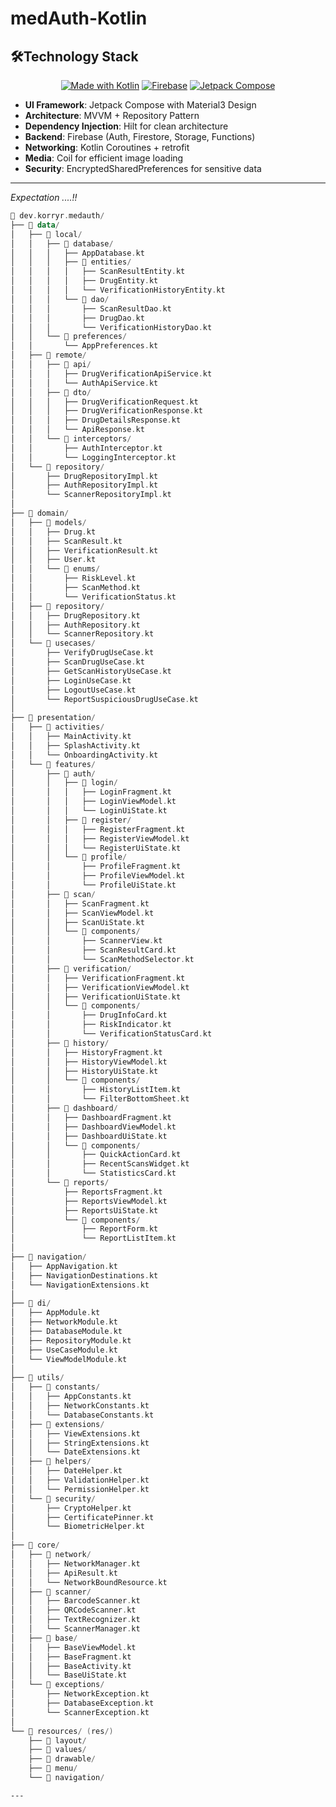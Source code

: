 # medAuth-Kotlin

## 🛠️**Technology Stack**

<div align="center">

[![Made with Kotlin](https://img.shields.io/badge/Made%20with-Kotlin-0095D5?logo=kotlin)](https://kotlinlang.org)
[![Firebase](https://img.shields.io/badge/Firebase-FFCA28?logo=firebase&logoColor=black)](https://firebase.google.com)
[![Jetpack Compose](https://img.shields.io/badge/Jetpack%20Compose-4285F4?logo=jetpackcompose&logoColor=white)](https://developer.android.com/jetpack/compose)

</div>

- **UI Framework**: Jetpack Compose with Material3 Design
- **Architecture**: MVVM + Repository Pattern
- **Dependency Injection**: Hilt for clean architecture
- **Backend**: Firebase (Auth, Firestore, Storage, Functions)
- **Networking**: Kotlin Coroutines + retrofit
- **Media**: Coil for efficient image loading
- **Security**: EncryptedSharedPreferences for sensitive data

---
*Expectation ....!!*
```kotlin
📁 dev.korryr.medauth/
├── 📁 data/
│   ├── 📁 local/
│   │   ├── 📁 database/
│   │   │   ├── AppDatabase.kt
│   │   │   ├── 📁 entities/
│   │   │   │   ├── ScanResultEntity.kt
│   │   │   │   ├── DrugEntity.kt
│   │   │   │   └── VerificationHistoryEntity.kt
│   │   │   └── 📁 dao/
│   │   │       ├── ScanResultDao.kt
│   │   │       ├── DrugDao.kt
│   │   │       └── VerificationHistoryDao.kt
│   │   └── 📁 preferences/
│   │       └── AppPreferences.kt
│   ├── 📁 remote/
│   │   ├── 📁 api/
│   │   │   ├── DrugVerificationApiService.kt
│   │   │   └── AuthApiService.kt
│   │   ├── 📁 dto/
│   │   │   ├── DrugVerificationRequest.kt
│   │   │   ├── DrugVerificationResponse.kt
│   │   │   ├── DrugDetailsResponse.kt
│   │   │   └── ApiResponse.kt
│   │   └── 📁 interceptors/
│   │       ├── AuthInterceptor.kt
│   │       └── LoggingInterceptor.kt
│   └── 📁 repository/
│       ├── DrugRepositoryImpl.kt
│       ├── AuthRepositoryImpl.kt
│       └── ScannerRepositoryImpl.kt
│
├── 📁 domain/
│   ├── 📁 models/
│   │   ├── Drug.kt
│   │   ├── ScanResult.kt
│   │   ├── VerificationResult.kt
│   │   ├── User.kt
│   │   └── 📁 enums/
│   │       ├── RiskLevel.kt
│   │       ├── ScanMethod.kt
│   │       └── VerificationStatus.kt
│   ├── 📁 repository/
│   │   ├── DrugRepository.kt
│   │   ├── AuthRepository.kt
│   │   └── ScannerRepository.kt
│   └── 📁 usecases/
│       ├── VerifyDrugUseCase.kt
│       ├── ScanDrugUseCase.kt
│       ├── GetScanHistoryUseCase.kt
│       ├── LoginUseCase.kt
│       ├── LogoutUseCase.kt
│       └── ReportSuspiciousDrugUseCase.kt
│
├── 📁 presentation/
│   ├── 📁 activities/
│   │   ├── MainActivity.kt
│   │   ├── SplashActivity.kt
│   │   └── OnboardingActivity.kt
│   └── 📁 features/
│       ├── 📁 auth/
│       │   ├── 📁 login/
│       │   │   ├── LoginFragment.kt
│       │   │   ├── LoginViewModel.kt
│       │   │   └── LoginUiState.kt
│       │   ├── 📁 register/
│       │   │   ├── RegisterFragment.kt
│       │   │   ├── RegisterViewModel.kt
│       │   │   └── RegisterUiState.kt
│       │   └── 📁 profile/
│       │       ├── ProfileFragment.kt
│       │       ├── ProfileViewModel.kt
│       │       └── ProfileUiState.kt
│       ├── 📁 scan/
│       │   ├── ScanFragment.kt
│       │   ├── ScanViewModel.kt
│       │   ├── ScanUiState.kt
│       │   └── 📁 components/
│       │       ├── ScannerView.kt
│       │       ├── ScanResultCard.kt
│       │       └── ScanMethodSelector.kt
│       ├── 📁 verification/
│       │   ├── VerificationFragment.kt
│       │   ├── VerificationViewModel.kt
│       │   ├── VerificationUiState.kt
│       │   └── 📁 components/
│       │       ├── DrugInfoCard.kt
│       │       ├── RiskIndicator.kt
│       │       └── VerificationStatusCard.kt
│       ├── 📁 history/
│       │   ├── HistoryFragment.kt
│       │   ├── HistoryViewModel.kt
│       │   ├── HistoryUiState.kt
│       │   └── 📁 components/
│       │       ├── HistoryListItem.kt
│       │       └── FilterBottomSheet.kt
│       ├── 📁 dashboard/
│       │   ├── DashboardFragment.kt
│       │   ├── DashboardViewModel.kt
│       │   ├── DashboardUiState.kt
│       │   └── 📁 components/
│       │       ├── QuickActionCard.kt
│       │       ├── RecentScansWidget.kt
│       │       └── StatisticsCard.kt
│       └── 📁 reports/
│           ├── ReportsFragment.kt
│           ├── ReportsViewModel.kt
│           ├── ReportsUiState.kt
│           └── 📁 components/
│               ├── ReportForm.kt
│               └── ReportListItem.kt
│
├── 📁 navigation/
│   ├── AppNavigation.kt
│   ├── NavigationDestinations.kt
│   └── NavigationExtensions.kt
│
├── 📁 di/
│   ├── AppModule.kt
│   ├── NetworkModule.kt
│   ├── DatabaseModule.kt
│   ├── RepositoryModule.kt
│   ├── UseCaseModule.kt
│   └── ViewModelModule.kt
│
├── 📁 utils/
│   ├── 📁 constants/
│   │   ├── AppConstants.kt
│   │   ├── NetworkConstants.kt
│   │   └── DatabaseConstants.kt
│   ├── 📁 extensions/
│   │   ├── ViewExtensions.kt
│   │   ├── StringExtensions.kt
│   │   └── DateExtensions.kt
│   ├── 📁 helpers/
│   │   ├── DateHelper.kt
│   │   ├── ValidationHelper.kt
│   │   └── PermissionHelper.kt
│   └── 📁 security/
│       ├── CryptoHelper.kt
│       ├── CertificatePinner.kt
│       └── BiometricHelper.kt
│
├── 📁 core/
│   ├── 📁 network/
│   │   ├── NetworkManager.kt
│   │   ├── ApiResult.kt
│   │   └── NetworkBoundResource.kt
│   ├── 📁 scanner/
│   │   ├── BarcodeScanner.kt
│   │   ├── QRCodeScanner.kt
│   │   ├── TextRecognizer.kt
│   │   └── ScannerManager.kt
│   ├── 📁 base/
│   │   ├── BaseViewModel.kt
│   │   ├── BaseFragment.kt
│   │   ├── BaseActivity.kt
│   │   └── BaseUiState.kt
│   └── 📁 exceptions/
│       ├── NetworkException.kt
│       ├── DatabaseException.kt
│       └── ScannerException.kt
│
└── 📁 resources/ (res/)
    ├── 📁 layout/
    ├── 📁 values/
    ├── 📁 drawable/
    ├── 📁 menu/
    └── 📁 navigation/

```
    ---
